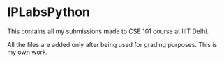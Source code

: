 # IPLabsPython
This contains all my submissions made to CSE 101 course at IIIT Delhi.

All the files are added only after being used for grading purposes. 
This is my own work.


